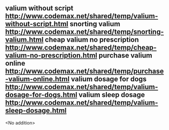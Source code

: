 valium without script  http://www.codemax.net/shared/temp/valium-without-script.html
snorting valium  http://www.codemax.net/shared/temp/snorting-valium.html
cheap valium no prescription  http://www.codemax.net/shared/temp/cheap-valium-no-prescription.html
purchase valium online  http://www.codemax.net/shared/temp/purchase-valium-online.html
valium dosage for dogs  http://www.codemax.net/shared/temp/valium-dosage-for-dogs.html
valium sleep dosage  http://www.codemax.net/shared/temp/valium-sleep-dosage.html
----
&lt;No addition&gt;
